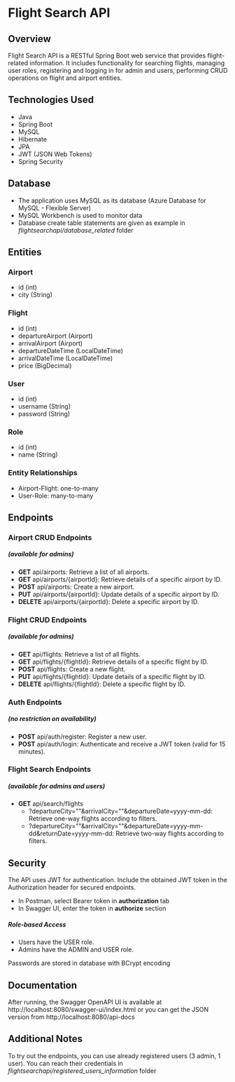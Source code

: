 # Flight Search API

## Overview

Flight Search API is a RESTful Spring Boot web service that provides flight-related information. It includes functionality for searching flights, managing user roles, registering and logging in for admin and users, performing CRUD operations on flight and airport entities.

## Technologies Used

- Java
- Spring Boot
- MySQL
- Hibernate
- JPA
- JWT (JSON Web Tokens)
- Spring Security

## Database

- The application uses MySQL as its database (Azure Database for MySQL - Flexible Server)
- MySQL Workbench is used to monitor data 
- Database create table statements are given as example in *flightsearchapi/database_related* folder

## Entities

### Airport
- id (int)
- city (String)

### Flight
- id (int)
- departureAirport (Airport)
- arrivalAirport (Airport)
- departureDateTime (LocalDateTime)
- arrivalDateTime (LocalDateTime)
- price (BigDecimal)

### User
- id (int)
- username (String)
- password (String)

### Role
- id (int)
- name (String)

### Entity Relationships
- Airport-Flight: one-to-many
- User-Role: many-to-many

## Endpoints

### Airport CRUD Endpoints
##### (available for admins)
- **GET** api/airports: Retrieve a list of all airports.
- **GET** api/airports/{airportId}: Retrieve details of a specific airport by ID.
- **POST** api/airports: Create a new airport.
- **PUT** api/airports/{airportId}: Update details of a specific airport by ID.
- **DELETE** api/airports/{airportId}: Delete a specific airport by ID.

### Flight CRUD Endpoints
##### (available for admins)
- **GET** api/flights: Retrieve a list of all flights.
- **GET** api/flights/{flightId}: Retrieve details of a specific flight by ID.
- **POST** api/flights: Create a new flight.
- **PUT** api/flights/{flightId}: Update details of a specific flight by ID.
- **DELETE** api/flights/{flightId}: Delete a specific flight by ID.

### Auth Endpoints
##### (no restriction on availability)
- **POST** api/auth/register: Register a new user.
- **POST** api/auth/login: Authenticate and receive a JWT token (valid for 15 minutes).

### Flight Search Endpoints
##### (available for admins and users)
- **GET** api/search/flights
  - ?departureCity=""&arrivalCity=""&departureDate=yyyy-mm-dd: Retrieve one-way flights according to filters.
  - ?departureCity=""&arrivalCity=""&departureDate=yyyy-mm-dd&returnDate=yyyy-mm-dd: Retrieve two-way flights according to filters.

## Security
The API uses JWT for authentication. Include the obtained JWT token in the Authorization header for secured endpoints.
- In Postman, select Bearer token in **authorization** tab
- In Swagger UI, enter the token in **authorize** section

##### Role-based Access
- Users have the USER role.
- Admins have the ADMIN and USER role.

Passwords are stored in database with BCrypt encoding

## Documentation
After running, the Swagger OpenAPI UI is available at http://localhost:8080/swagger-ui/index.html or you can get the JSON version from http://localhost:8080/api-docs

## Additional Notes
To try out the endpoints, you can use already registered users (3 admin, 1 user).
You can reach their credentials in *flightsearchapi/registered_users_information* folder